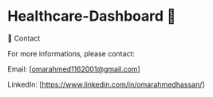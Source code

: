# Healthcare-Dashboard :hospital: 
📧 Contact 

For more informations, please contact:

Email: [omarahmed1162001@gmail.com]

LinkedIn: [https://www.linkedin.com/in/omarahmedhassan/]
